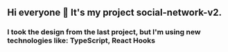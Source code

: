 ## Hi everyone :wave: It's my project social-network-v2. 
### I took the design from the last project, but I'm using new technologies like: TypeScript, React Hooks